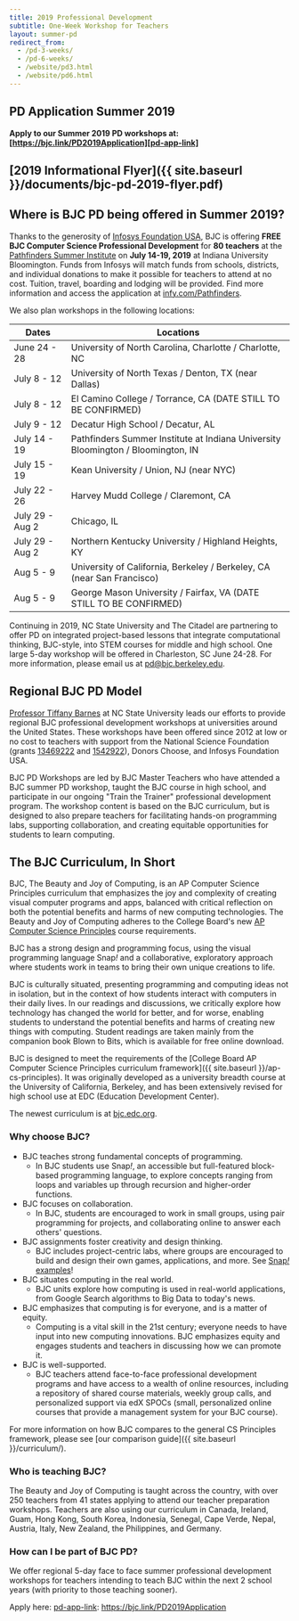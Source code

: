 ```yaml
---
title: 2019 Professional Development
subtitle: One-Week Workshop for Teachers
layout: summer-pd
redirect_from:
  - /pd-3-weeks/
  - /pd-6-weeks/
  - /website/pd3.html
  - /website/pd6.html
---
```


<!-- TODO: The last redirect URLs are temporary. -->

## PD Application Summer 2019

**Apply to our Summer 2019 PD workshops at: [https://bjc.link/PD2019Application][pd-app-link]**

[pd-app-link]: https://bjc.link/PD2019Application

## [2019 Informational Flyer]({{ site.baseurl }}/documents/bjc-pd-2019-flyer.pdf)

## Where is BJC PD being offered in Summer 2019?

Thanks to the generosity of [Infosys Foundation USA][infosys], BJC is offering **FREE BJC Computer Science Professional Development** for **80 teachers** at the [Pathfinders Summer Institute][pathfinders] on **July 14-19, 2019** at Indiana University Bloomington. Funds from Infosys will match funds from schools, districts, and individual donations to make it possible for teachers to attend at no cost. Tuition, travel, boarding and lodging will be provided. Find more information and access the application at [infy.com/Pathfinders][pathfinders].

We also plan workshops in the following locations:

<table class="table table-striped table-bordered">
<thead>
  <tr>
    <th scope ="col">Dates</th>
    <th scope ="col">Locations</th>
  </tr>
</thead>
<tbody>
  <tr>
    <td>June 24 - 28</td>
    <td>University of North Carolina, Charlotte / Charlotte, NC</td>
  </tr>
  <tr>
    <td>July 8 - 12</td>
    <td>University of North Texas / Denton, TX (near Dallas)</td>
  </tr>
  <tr>
    <td>July 8 - 12</td>
    <td>El Camino College / Torrance, CA (DATE STILL TO BE CONFIRMED)</td>
  </tr>
  <tr>
    <td>July 9 - 12</td>
    <td>Decatur High School / Decatur, AL</td>
  </tr>
  <tr>
    <td>July 14 - 19</td>
    <td>Pathfinders Summer Institute at Indiana University Bloomington / Bloomington, IN</td>
  </tr>
  <tr>
    <td>July 15 - 19</td>
    <td>Kean University / Union, NJ (near NYC)</td>
  </tr>
  <tr>
    <td>July 22 - 26</td>
    <td>Harvey Mudd College / Claremont, CA</td>
  </tr>
  <tr>
    <td>July 29 - Aug 2</td>
    <td>Chicago, IL</td>
  </tr>
  <tr>
    <td>July 29 - Aug 2</td>
    <td>Northern Kentucky University / Highland Heights, KY</td>
  </tr>
  <tr>
    <td>Aug 5 - 9</td>
    <td>University of California, Berkeley / Berkeley, CA (near San Francisco)</td>
  </tr>
  <tr>
    <td>Aug 5 - 9</td>
    <td>George Mason University / Fairfax, VA (DATE STILL TO BE CONFIRMED)</td>
  </tr>
 </tbody>
</table>

Continuing in 2019, NC State University and The Citadel are partnering to offer PD on integrated project-based lessons that integrate computational thinking, BJC-style, into STEM courses for middle and high school. One large 5-day workshop will be offered in Charleston, SC June 24-28. For more information, please email us at [pd@bjc.berkeley.edu][pd-email].

[infosys]: https://www.infosys.com/infosys-foundation/
[pathfinders]: https://infy.com/Pathfinders

## Regional BJC PD Model

[Professor Tiffany Barnes][tiffany] at NC State University leads our efforts to provide regional BJC professional development workshops at universities around the United States. These workshops have been offered since 2012 at low or no cost to teachers with support from the National Science Foundation (grants [13469222][nsf-1] and [1542922][nsf-2]), Donors Choose, and Infosys Foundation USA.

BJC PD Workshops are led by BJC Master Teachers who have attended a BJC summer PD workshop, taught the BJC course in high school, and participate in our ongoing "Train the Trainer" professional development program. The workshop content is based on the BJC curriculum, but is designed to also prepare teachers for facilitating hands-on programming labs, supporting collaboration, and creating equitable opportunities for students to learn computing.

<!-- In 2019, we will offer several 5-day in-person regional workshops. To sign up for email updates when we finalize our 2019 locations, complete our interest form at [{{site.pd_interest_url}}]({{site.pd_interest_url}}). If you are interested in hosting a BJC workshop, or becoming a BJC Master Teacher, email [pd@bjc.berkeley.edu][pd-email]. -->

[tiffany]: https://eliza.csc.ncsu.edu/
[nsf-1]: https://nsf.gov/awardsearch/showAward?AWD_ID=1346922
[nsf-2]: https://nsf.gov/awardsearch/showAward?AWD_ID=1542922
[pd-email]: mailto:pd@bjc.berkeley.edu

## The BJC Curriculum, In Short

BJC, The Beauty and Joy of Computing, is an AP Computer Science Principles curriculum that emphasizes the joy and complexity of creating visual computer programs and apps, balanced with critical reflection on both the potential benefits and harms of new computing technologies. The Beauty and Joy of Computing adheres to the College Board's new [AP Computer Science Principles](https://advancesinap.collegeboard.org/stem/computer-science-principles) course requirements.

BJC has a strong design and programming focus, using the visual programming language Snap<em>!</em> and a collaborative, exploratory approach where students work in teams to bring their own unique creations to life.

BJC is culturally situated, presenting programming and computing ideas not in isolation, but in the context of how students interact with computers in their daily lives. In our readings and discussions, we critically explore how technology has changed the world for better, and for worse, enabling students to understand the potential benefits and harms of creating new things with computing. Student readings are taken mainly from the companion book Blown to Bits, which is available for free online download.

BJC is designed to meet the requirements of the [College Board AP Computer Science Principles curriculum framework]({{ site.baseurl }}/ap-cs-principles). It was originally developed as a university breadth course at the University of California, Berkeley, and has been extensively revised for high school use at EDC (Education Development Center).

The newest curriculum is at [bjc.edc.org](https://bjc.edc.org).

### Why choose BJC?

*   BJC teaches strong fundamental concepts of programming.
    *   In BJC students use Snap<em>!</em>, an accessible but full-featured block-based programming language, to explore concepts ranging from loops and variables up through recursion and higher-order functions.
*   BJC focuses on collaboration.
    *   In BJC, students are encouraged to work in small groups, using pair programming for projects, and collaborating online to answer each others' questions.
*   BJC assignments foster creativity and design thinking.
    *   BJC includes project-centric labs, where groups are encouraged to build and design their own games, applications, and more. See [Snap<em>!</em> examples](https://snap.berkeley.edu)!
*   BJC situates computing in the real world.
    *   BJC units explore how computing is used in real-world applications, from Google Search algorithms to Big Data to today's news.
*   BJC emphasizes that computing is for everyone, and is a matter of equity.
    *   Computing is a vital skill in the 21st century; everyone needs to have input into new computing innovations. BJC emphasizes equity and engages students and teachers in discussing how we can promote it.
*   BJC is well-supported.
    *   BJC teachers attend face-to-face professional development programs and have access to a wealth of online resources, including a repository of shared course materials, weekly group calls, and personalized support via edX SPOCs (small, personalized online courses that provide a management system for your BJC course).

For more information on how BJC compares to the general CS Principles framework, please see [our comparison guide]({{ site.baseurl }}/curriculum/).

### Who is teaching BJC?

The Beauty and Joy of Computing is taught across the country, with over 250 teachers from 41 states applying to attend our teacher preparation workshops. Teachers are also using our curriculum in Canada, Ireland, Guam, Hong Kong, South Korea, Indonesia, Senegal, Cape Verde, Nepal, Austria, Italy, New Zealand, the Philippines, and Germany.

### How can I be part of BJC PD?

We offer regional 5-day face to face summer professional development workshops for teachers intending to teach BJC within the next 2 school years (with priority to those teaching sooner).

Apply here: [pd-app-link]: https://bjc.link/PD2019Application

<!--Please complete our [2019 PD Interest Form](https://bit.ly/pdinterest19) to receive updates. Most of our dates and locations are set, but we welcome you to email us if you would like to host a BJC PD workshop, email [pd@bjc.berkeley.edu][pd-email].

### How much does it cost?

Regional BJC Summer PD is offered in 2019 for a non-refundable $75 registration fee. Participating teachers may be eligible for reimbursement for reasonable expenses for travel, lodging, and meals. Participating teachers who complete all program requirements will also be eligible for a stipend of up to $500.

## How do I become a BJC Master Teacher?
If you are a BJC teacher, and would like to prepare to lead BJC workshops, email [pd@bjc.berkeley.edu][pd-email]. Be sure to plan to attend our 2019 BJC "Train the Trainer" Master Teacher workshop June 22-23, and one of our 5-day in-person BJC workshops as a Teaching Assistant (TA).

### Contact

If you have questions about BJC, please email us at [pd@bjc.berkeley.edu](mailto:pd@bjc.berkeley.edu) and include your name, school name, and location.
